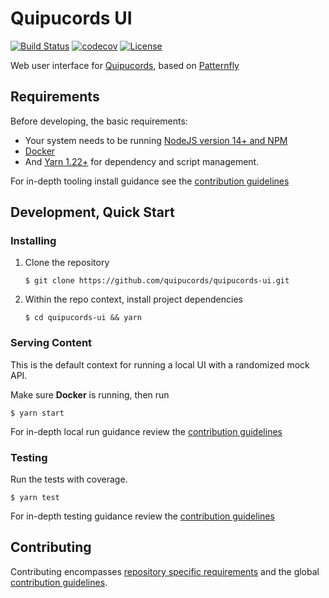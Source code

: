 # Quipucords UI
[![Build Status](https://travis-ci.org/quipucords/quipucords-ui.svg?branch=master)](https://travis-ci.org/quipucords/quipucords-ui)
[![codecov](https://codecov.io/gh/quipucords/quipucords-ui/branch/master/graph/badge.svg)](https://codecov.io/gh/quipucords/quipucords-ui)
[![License](https://img.shields.io/github/license/quipucords/quipucords-ui.svg)](https://github.com/quipucords/quipucords-ui/blob/master/LICENSE)

Web user interface for [Quipucords](https://github.com/quipucords/quipucords), based on [Patternfly](https://www.patternfly.org/)

## Requirements
Before developing, the basic requirements:
   * Your system needs to be running [NodeJS version 14+ and NPM](https://nodejs.org/)
   * [Docker](https://docs.docker.com/engine/install/)
   * And [Yarn 1.22+](https://yarnpkg.com) for dependency and script management.

For in-depth tooling install guidance see the [contribution guidelines](./CONTRIBUTING.md#Install)

## Development, Quick Start

### Installing
  1. Clone the repository
     ```
     $ git clone https://github.com/quipucords/quipucords-ui.git
     ```

  1. Within the repo context, install project dependencies
     ```
     $ cd quipucords-ui && yarn
     ```

### Serving Content
This is the default context for running a local UI with a randomized mock API. 

Make sure **Docker** is running, then run
  ```
  $ yarn start
  ```

For in-depth local run guidance review the [contribution guidelines](./CONTRIBUTING.md#Serving%20Content)

### Testing
Run the tests with coverage.

  ```
  $ yarn test
  ```
  
For in-depth testing guidance review the [contribution guidelines](./CONTRIBUTING.md#Testing)

## Contributing
Contributing encompasses [repository specific requirements](./CONTRIBUTING.md) and the global [contribution guidelines](https://github.com/quipucords/quipucords/blob/master/CONTRIBUTING.md).
